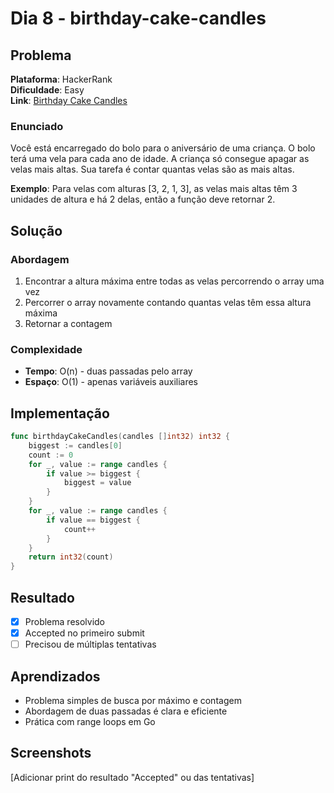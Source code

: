 # Dia 8 - birthday-cake-candles

## Problema

**Plataforma**: HackerRank  
**Dificuldade**: Easy  
**Link**: [Birthday Cake Candles](https://www.hackerrank.com/challenges/birthday-cake-candles/problem)

### Enunciado

Você está encarregado do bolo para o aniversário de uma criança. O bolo terá uma vela para cada ano de idade. A criança só consegue apagar as velas mais altas. Sua tarefa é contar quantas velas são as mais altas.

**Exemplo**: Para velas com alturas [3, 2, 1, 3], as velas mais altas têm 3 unidades de altura e há 2 delas, então a função deve retornar 2.

## Solução

### Abordagem

1. Encontrar a altura máxima entre todas as velas percorrendo o array uma vez
2. Percorrer o array novamente contando quantas velas têm essa altura máxima
3. Retornar a contagem

### Complexidade

- **Tempo**: O(n) - duas passadas pelo array
- **Espaço**: O(1) - apenas variáveis auxiliares

## Implementação

```go
func birthdayCakeCandles(candles []int32) int32 {
    biggest := candles[0]
    count := 0
    for _, value := range candles {
        if value >= biggest {
            biggest = value
        }
    }
    for _, value := range candles {
        if value == biggest {
            count++
        }
    }
    return int32(count)
}
```

## Resultado

- [x] Problema resolvido
- [x] Accepted no primeiro submit
- [ ] Precisou de múltiplas tentativas

## Aprendizados

- Problema simples de busca por máximo e contagem
- Abordagem de duas passadas é clara e eficiente
- Prática com range loops em Go

## Screenshots

[Adicionar print do resultado "Accepted" ou das tentativas]
